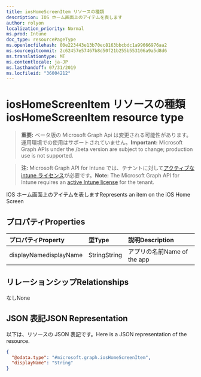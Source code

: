 ```yaml
---
title: iosHomeScreenItem リソースの種類
description: IOS ホーム画面上のアイテムを表します
author: rolyon
localization_priority: Normal
ms.prod: Intune
doc_type: resourcePageType
ms.openlocfilehash: 00e223443e13b70ec8163bbcbdc1a99666976aa2
ms.sourcegitcommit: 2c62457e57467b8d50f21b255b553106a9a5d8d6
ms.translationtype: MT
ms.contentlocale: ja-JP
ms.lasthandoff: 07/31/2019
ms.locfileid: "36004212"
---
```

# <a name="ioshomescreenitem-resource-type"></a><span data-ttu-id="f5561-103">iosHomeScreenItem リソースの種類</span><span class="sxs-lookup"><span data-stu-id="f5561-103">iosHomeScreenItem resource type</span></span>

> <span data-ttu-id="f5561-104">**重要:** ベータ版の Microsoft Graph Api は変更される可能性があります。運用環境での使用はサポートされていません。</span><span class="sxs-lookup"><span data-stu-id="f5561-104">**Important:** Microsoft Graph APIs under the /beta version are subject to change; production use is not supported.</span></span>

> <span data-ttu-id="f5561-105">**注:** Microsoft Graph API for Intune では、テナントに対して[アクティブな intune ライセンス](https://go.microsoft.com/fwlink/?linkid=839381)が必要です。</span><span class="sxs-lookup"><span data-stu-id="f5561-105">**Note:** The Microsoft Graph API for Intune requires an [active Intune license](https://go.microsoft.com/fwlink/?linkid=839381) for the tenant.</span></span>

<span data-ttu-id="f5561-106">IOS ホーム画面上のアイテムを表します</span><span class="sxs-lookup"><span data-stu-id="f5561-106">Represents an item on the iOS Home Screen</span></span>

## <a name="properties"></a><span data-ttu-id="f5561-107">プロパティ</span><span class="sxs-lookup"><span data-stu-id="f5561-107">Properties</span></span>
|<span data-ttu-id="f5561-108">プロパティ</span><span class="sxs-lookup"><span data-stu-id="f5561-108">Property</span></span>|<span data-ttu-id="f5561-109">型</span><span class="sxs-lookup"><span data-stu-id="f5561-109">Type</span></span>|<span data-ttu-id="f5561-110">説明</span><span class="sxs-lookup"><span data-stu-id="f5561-110">Description</span></span>|
|:---|:---|:---|
|<span data-ttu-id="f5561-111">displayName</span><span class="sxs-lookup"><span data-stu-id="f5561-111">displayName</span></span>|<span data-ttu-id="f5561-112">String</span><span class="sxs-lookup"><span data-stu-id="f5561-112">String</span></span>|<span data-ttu-id="f5561-113">アプリの名前</span><span class="sxs-lookup"><span data-stu-id="f5561-113">Name of the app</span></span>|

## <a name="relationships"></a><span data-ttu-id="f5561-114">リレーションシップ</span><span class="sxs-lookup"><span data-stu-id="f5561-114">Relationships</span></span>
<span data-ttu-id="f5561-115">なし</span><span class="sxs-lookup"><span data-stu-id="f5561-115">None</span></span>

## <a name="json-representation"></a><span data-ttu-id="f5561-116">JSON 表記</span><span class="sxs-lookup"><span data-stu-id="f5561-116">JSON Representation</span></span>
<span data-ttu-id="f5561-117">以下は、リソースの JSON 表記です。</span><span class="sxs-lookup"><span data-stu-id="f5561-117">Here is a JSON representation of the resource.</span></span>
<!-- {
  "blockType": "resource",
  "@odata.type": "microsoft.graph.iosHomeScreenItem"
}
-->
``` json
{
  "@odata.type": "#microsoft.graph.iosHomeScreenItem",
  "displayName": "String"
}
```





